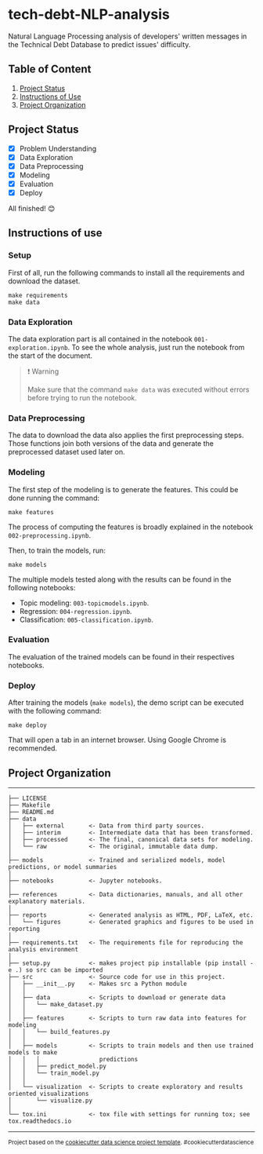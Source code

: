 # tech-debt-NLP-analysis

Natural Language Processing analysis of developers' written messages in the Technical Debt Database to predict issues' difficulty.

## Table of Content

1. [Project Status](#project-status)
2. [Instructions of Use](#instructions-of-use)
3. [Project Organization](#project-organization)


## Project Status

- [x] Problem Understanding
- [x] Data Exploration 
- [x] Data Preprocessing
- [x] Modeling
- [x] Evaluation
- [x] Deploy

All finished! 😊


## Instructions of use

### Setup
First of all, run the following commands to install all the requirements and download the dataset.
```{bash}
make requirements
make data
```

### Data Exploration
The data exploration part is all contained in the notebook `001-exploration.ipynb`. To see the whole analysis, just run the notebook from the start of the document.

> ❗️ Warning
>
> Make sure that the command `make data` was executed without errors before trying to run the notebook.

### Data Preprocessing 
The data to download the data also applies the first preprocessing steps. Those functions join both versions of the data and generate the preprocessed dataset used later on.

### Modeling
The first step of the modeling is to  generate the features. This could be done running the command:
```{bash}
make features
```
The process of computing the features is broadly explained in the notebook `002-preprocessing.ipynb`.

Then, to train the models, run:
```{bash}
make models
```
The multiple models tested along with the results can be found in the following notebooks: 

- Topic modeling: `003-topicmodels.ipynb`.
- Regression: `004-regression.ipynb`.
- Classification: `005-classification.ipynb`.


### Evaluation 
The evaluation of the trained models can be found in their respectives notebooks.

### Deploy
After training the models (`make models`), the demo script can be executed with the following command:
```{bash}
make deploy
```
That will open a tab in an internet browser. Using Google Chrome is recommended.


## Project Organization
------------

    ├── LICENSE
    ├── Makefile           
    ├── README.md          
    ├── data
    │   ├── external       <- Data from third party sources.
    │   ├── interim        <- Intermediate data that has been transformed.
    │   ├── processed      <- The final, canonical data sets for modeling.
    │   └── raw            <- The original, immutable data dump.
    │
    ├── models             <- Trained and serialized models, model predictions, or model summaries
    │
    ├── notebooks          <- Jupyter notebooks.
    │
    ├── references         <- Data dictionaries, manuals, and all other explanatory materials.
    │
    ├── reports            <- Generated analysis as HTML, PDF, LaTeX, etc.
    │   └── figures        <- Generated graphics and figures to be used in reporting
    │
    ├── requirements.txt   <- The requirements file for reproducing the analysis environment
    │
    ├── setup.py           <- makes project pip installable (pip install -e .) so src can be imported
    ├── src                <- Source code for use in this project.
    │   ├── __init__.py    <- Makes src a Python module
    │   │
    │   ├── data           <- Scripts to download or generate data
    │   │   └── make_dataset.py
    │   │
    │   ├── features       <- Scripts to turn raw data into features for modeling
    │   │   └── build_features.py
    │   │
    │   ├── models         <- Scripts to train models and then use trained models to make
    │   │   │                 predictions
    │   │   ├── predict_model.py
    │   │   └── train_model.py
    │   │
    │   └── visualization  <- Scripts to create exploratory and results oriented visualizations
    │       └── visualize.py
    │
    └── tox.ini            <- tox file with settings for running tox; see tox.readthedocs.io


--------

<p><small>Project based on the <a target="_blank" href="https://drivendata.github.io/cookiecutter-data-science/">cookiecutter data science project template</a>. #cookiecutterdatascience</small></p>
